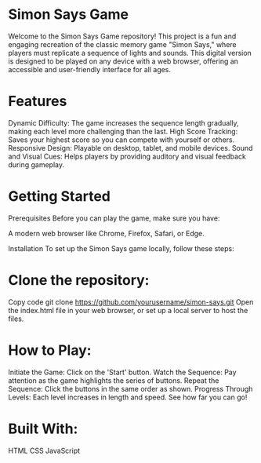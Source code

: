 # Simon Says Game

 Welcome to the Simon Says Game repository! This project is a fun and engaging recreation of the classic memory game "Simon Says," where players must replicate a sequence of lights and sounds. This digital version is designed to be played on any device with a web browser, offering an accessible and user-friendly interface for all ages.

# Features
 Dynamic Difficulty: The game increases the sequence length gradually, making each level more challenging than the last.
High Score Tracking: Saves your highest score so you can compete with yourself or others.
 Responsive Design: Playable on desktop, tablet, and mobile devices.
 Sound and Visual Cues: Helps players by providing auditory and visual feedback during gameplay.


# Getting Started
 Prerequisites
 Before you can play the game, make sure you have:

 A modern web browser like Chrome, Firefox, Safari, or Edge.

 Installation
 To set up the Simon Says game locally, follow these steps:

# Clone the repository:

 Copy code
 git clone https://github.com/yourusername/simon-says.git
 Open the index.html file in your web browser, or set up a local server to host the files.

# How to Play:
 Initiate the Game: Click on the 'Start' button.
 Watch the Sequence: Pay attention as the game highlights the series of buttons.
 Repeat the Sequence: Click the buttons in the same order as shown.
 Progress Through Levels: Each level increases in length and speed. See how far you can go!

# Built With:
 HTML
 CSS
 JavaScript
